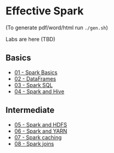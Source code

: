 <link rel='stylesheet' href='assets/css/main.css'/>

# Effective Spark

(To generate pdf/word/html run `./gen.sh`)

Labs are here (TBD)

## Basics

- [01 - Spark Basics](01-Spark-Basics.md)
- [02 - DataFrames](02-Spark-DataFrames.md)
- [03 - Spark SQL](03-Spark-SQL.md)
- [04 - Spark and Hive](04-Spark-Hive.md)

## Intermediate

- [05 - Spark and HDFS](05-Spark-HDFS.md)
- [06 - Spark and YARN](06-Spark-YARN.md)
- [07 - Spark caching](07-Spark-Caching.md)
- [08 - Spark joins](08-Spark-Joins.md)